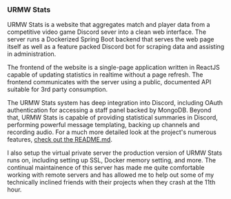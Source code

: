 ### URMW Stats

URMW Stats is a website that aggregates match and player data from a competitive video game Discord sever into a clean web interface.
The server runs a Dockerized Spring Boot backend that serves the web page itself as well as a feature packed Discord bot for scraping data and assisting in administration.

The frontend of the website is a single-page application written in ReactJS capable of updating statistics in realtime without a page refresh. The frontend communicates with the server using a public, documented API suitable for 3rd party consumption.

The URMW Stats system has deep integration into Discord, including OAuth authentication for accessing a staff panel backed by MongoDB. Beyond that, URMW Stats is capable of providing statistical summaries in Discord, performing powerful message templating, backing up channels and recording audio. For a much more detailed look at the project's numerous features, [check out the README.md](https://github.com/LlewVallis/UrmwStats).

I also setup the virtual private server the production version of URMW Stats runs on, including setting up SSL, Docker memory setting, and more.
The continual maintainence of this server has made me quite comfortable working with remote servers and has allowed me to help out some of my technically inclined friends with their projects when they crash at the 11th hour.